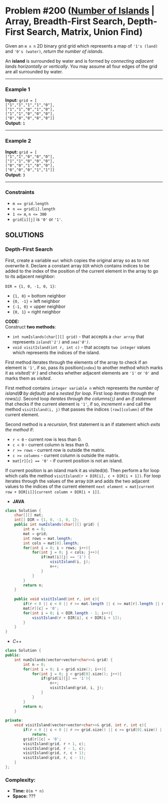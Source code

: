 # Problem #200 ([Number of Islands](https://leetcode.com/problems/number-of-islands) | Array, Breadth-First Search, Depth-First Search, Matrix, Union Find)

Given an `m x n` 2D binary grid grid which represents a map of `'1's (land)` and `'0's (water)`, *return the number of islands*.

An **island** is surrounded by water and is formed by *connecting adjacent lands horizontally or vertically*. You may assume all four edges of the grid are all surrounded by water.

***

### Example 1
**Input:** `grid = [     ` <br/>
  `["1","1","1","1","0"],` <br/>
  `["1","1","0","1","0"],` <br/>
  `["1","1","0","0","0"],` <br/>
  `["0","0","0","0","0"]]` <br/>
**Output:** `1`

***

### Example 2
**Input:** `grid = [` <br/>
  `["1","1","0","0","0"],` <br/>
  `["1","1","0","0","0"],` <br/>
  `["0","0","1","0","0"],` <br/>
  `["0","0","0","1","1"]]` <br/>
**Output:** `3`

***

### Constraints
- `m == grid.length`
- `n == grid[i].length`
- `1 <= m`, `n <= 300`
- `grid[i][j]` is `'0'` or `'1'`.

## SOLUTIONS

### Depth-First Search

First, create a variable `mat` which copies the original array so as to not overwrite it. Declare a constant array `DIR` which contains indices to be added to the index of the position of the current element in the array to go to its adjacent neighbor:

`DIR = {1, 0, -1, 0, 1}`:
- `{1, 0}` = bottom neighbor
- `{0, -1}` = left neighbor
- `{-1, 0}` = upper neighbor
- `{0, 1}` = right neighbor

**CODE:** <br/>
Construct **two methods**:
- `int numIslands(char[][] grid)` - that accepts a `char array` that represents *`island('1')`* and *`sea('0')`*.
- `void visitIsland(int r, int c)` - that accepts `two integer` values which represents the indices of the island.

First method iterates through the elements of the array to check if an element is `'1'`, if so, pass its position(`index`) to another method which marks it as *visited(`'0'`)* and checks whether adjacent elements are `'1'` or `'0'` and marks them as *visited*.

First method contains `integer variable n` which represents the *number of island(**0** by default)* and a *nested for loop*. First loop *iterates through the rows(`i`)*. Second loop *iterates through the columns(`j`)* and an *if statement* that checks if the current element is `'1'`, if so, *increment `n`* and call the method `visitIsland(i, j)` that passes the indices `[row][column]` of the current element.

Second method is a *recursion*, first statement is an if statement which *exits the method* if:
- `r < 0` - current row is less than 0. <br/>
- `c < 0` - current column is less than 0. <br/>
- `r >= rows` - current row is outside the matrix. <br/>
- `c >= columns` - current column is outside the matrix. <br/>
- `mat[r][c] == '0'` - if current position is not an island.

If current position is an island mark it as visited(`0`). Then perform a for loop which calls the method `visitIsland(r + DIR[i], c + DIR[i + 1])`. For loop iterates through the values of the array `DIR` and adds the two adjacent values to the indices of the current element `next element = mat[current row + DIR[i]][current column + DIR[i + 1]]`.

- **JAVA**
```java
class Solution {
    char[][] mat;
    int[] DIR = {1, 0, -1, 0, 1};
    public int numIslands(char[][] grid) {
        int n = 0;
        mat = grid;
        int rows = mat.length;
        int cols = mat[0].length;
        for(int i = 0; i < rows; i++){
            for(int j = 0; j < cols; j++){
                if(mat[i][j] == '1') {
                    visitIsland(i, j);
                    n++;
                }
            }
        }
        return n;
    }
    
    public void visitIsland(int r, int c){
        if(r < 0 || c < 0 || r >= mat.length || c >= mat[r].length || mat[r][c] == '0') return;
        mat[r][c] = '0';
        for(int i = 0; i < DIR.length - 1; i++){
            visitIsland(r + DIR[i], c + DIR[i + 1]);
        }
    }
}
```

- *C*++
```cpp
class Solution {
public:
    int numIslands(vector<vector<char>>& grid) {
        int n = 0;
        for(int i = 0; i < grid.size(); i++){
            for(int j = 0; j < grid[0].size(); j++){
                if(grid[i][j] == '1'){
                    n++;
                    visitIsland(grid, i, j);
                }
            }
        }
        return n;
    }
    
private:
    void visitIsland(vector<vector<char>>& grid, int r, int c){
        if(r < 0 || c < 0 || r >= grid.size() || c >= grid[0].size() || grid[r][c] == '0')
            return;
        grid[r][c] = '0';
        visitIsland(grid, r + 1, c);
        visitIsland(grid, r - 1, c);
        visitIsland(grid, r, c + 1);
        visitIsland(grid, r, c - 1);
    }
};
```

### Complexity:
- **Time:** `O(m * n)`
- **Space:** ???
